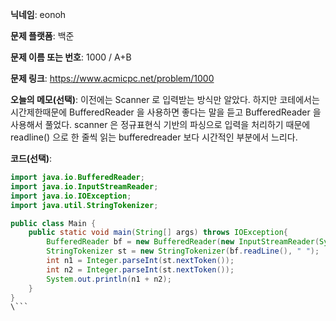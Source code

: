 **닉네임**: eonoh

**문제 플랫폼**: 백준

**문제 이름 또는 번호**: 1000 / A+B

**문제 링크**: https://www.acmicpc.net/problem/1000

**오늘의 메모(선택)**: 이전에는 Scanner 로 입력받는 방식만 알았다. 하지만 코테에서는 시간제한때문에 BufferedReader 을 사용하면 좋다는 말을 듣고 BufferedReader 을 사용해서 풀었다. scanner 은 정규표현식 기반의 파싱으로 입력을 처리하기 때문에 readline() 으로 한 줄씩 읽는 bufferedreader 보다 시간적인 부분에서 느리다.

**코드(선택)**:

```java
import java.io.BufferedReader;
import java.io.InputStreamReader;
import java.io.IOException;
import java.util.StringTokenizer;

public class Main {
    public static void main(String[] args) throws IOException{
        BufferedReader bf = new BufferedReader(new InputStreamReader(System.in));
        StringTokenizer st = new StringTokenizer(bf.readLine(), " ");
        int n1 = Integer.parseInt(st.nextToken());
        int n2 = Integer.parseInt(st.nextToken());
        System.out.println(n1 + n2);
    }
}
\```
